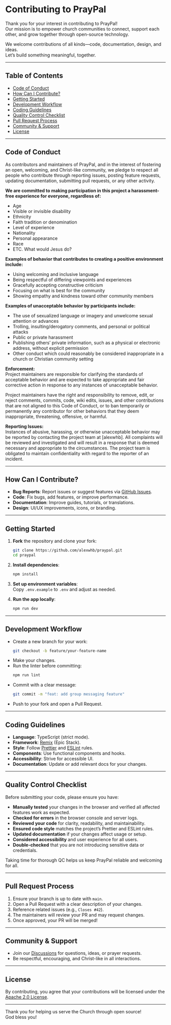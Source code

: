 # Contributing to PrayPal

Thank you for your interest in contributing to PrayPal!  
Our mission is to empower church communities to connect, support each other, and grow together through open-source technology.

We welcome contributions of all kinds—code, documentation, design, and ideas.  
Let’s build something meaningful, together.

---

## Table of Contents

- [Code of Conduct](#code-of-conduct)
- [How Can I Contribute?](#how-can-i-contribute)
- [Getting Started](#getting-started)
- [Development Workflow](#development-workflow)
- [Coding Guidelines](#coding-guidelines)
- [Quality Control Checklist](#quality-control-checklist)
- [Pull Request Process](#pull-request-process)
- [Community & Support](#community--support)
- [License](#license)

---

## Code of Conduct

As contributors and maintainers of PrayPal, and in the interest of fostering an open, welcoming, and Christ-like community, we pledge to respect all people who contribute through reporting issues, posting feature requests, updating documentation, submitting pull requests, or any other activity.

**We are committed to making participation in this project a harassment-free experience for everyone, regardless of:**
- Age
- Visible or invisible disability
- Ethnicity
- Faith tradition or denomination
- Level of experience
- Nationality
- Personal appearance
- Race
- ETC. What would Jesus do?

**Examples of behavior that contributes to creating a positive environment include:**
- Using welcoming and inclusive language
- Being respectful of differing viewpoints and experiences
- Gracefully accepting constructive criticism
- Focusing on what is best for the community
- Showing empathy and kindness toward other community members

**Examples of unacceptable behavior by participants include:**
- The use of sexualized language or imagery and unwelcome sexual attention or advances
- Trolling, insulting/derogatory comments, and personal or political attacks
- Public or private harassment
- Publishing others’ private information, such as a physical or electronic address, without explicit permission
- Other conduct which could reasonably be considered inappropriate in a church or Christian community setting

**Enforcement:**  
Project maintainers are responsible for clarifying the standards of acceptable behavior and are expected to take appropriate and fair corrective action in response to any instances of unacceptable behavior.

Project maintainers have the right and responsibility to remove, edit, or reject comments, commits, code, wiki edits, issues, and other contributions that are not aligned to this Code of Conduct, or to ban temporarily or permanently any contributor for other behaviors that they deem inappropriate, threatening, offensive, or harmful.

**Reporting Issues:**  
Instances of abusive, harassing, or otherwise unacceptable behavior may be reported by contacting the project team at [alexwhb]. All complaints will be reviewed and investigated and will result in a response that is deemed necessary and appropriate to the circumstances. The project team is obligated to maintain confidentiality with regard to the reporter of an incident.

---

## How Can I Contribute?

- **Bug Reports**: Report issues or suggest features via [GitHub Issues](../../issues).
- **Code**: Fix bugs, add features, or improve performance.
- **Documentation**: Improve guides, tutorials, or translations.
- **Design**: UI/UX improvements, icons, or branding.

---

## Getting Started

1. **Fork** the repository and clone your fork:
    ```bash
    git clone https://github.com/alexwhb/praypal.git
    cd praypal
    ```

2. **Install dependencies**:
    ```bash
    npm install
    ```

3. **Set up environment variables**:  
   Copy `.env.example` to `.env` and adjust as needed.

4. **Run the app locally**:
    ```bash
    npm run dev
    ```

---

## Development Workflow

- Create a new branch for your work:
    ```bash
    git checkout -b feature/your-feature-name
    ```
- Make your changes.
- Run the linter before committing:
    ```bash
    npm run lint
    ```
- Commit with a clear message:
    ```bash
    git commit -m "feat: add group messaging feature"
    ```
- Push to your fork and open a Pull Request.

---

## Coding Guidelines

- **Language**: TypeScript (strict mode).
- **Framework**: [Remix](https://remix.run/) (Epic Stack).
- **Style**: Follow [Prettier](https://prettier.io/) and [ESLint](https://eslint.org/) rules.
- **Components**: Use functional components and hooks.
- **Accessibility**: Strive for accessible UI.
- **Documentation**: Update or add relevant docs for your changes.

---

## Quality Control Checklist

Before submitting your code, please ensure you have:

- **Manually tested** your changes in the browser and verified all affected features work as expected.
- **Checked for errors** in the browser console and server logs.
- **Reviewed your code** for clarity, readability, and maintainability.
- **Ensured code style** matches the project’s Prettier and ESLint rules.
- **Updated documentation** if your changes affect usage or setup.
- **Considered accessibility** and user experience for all users.
- **Double-checked** that you are not introducing sensitive data or credentials.

Taking time for thorough QC helps us keep PrayPal reliable and welcoming for all.

---

## Pull Request Process

1. Ensure your branch is up to date with `main`.
2. Open a Pull Request with a clear description of your changes.
3. Reference related issues (e.g., `Closes #42`).
4. The maintainers will review your PR and may request changes.
5. Once approved, your PR will be merged!

---

## Community & Support

- Join our [Discussions](../../discussions) for questions, ideas, or prayer requests.
- Be respectful, encouraging, and Christ-like in all interactions.

---

## License

By contributing, you agree that your contributions will be licensed under the [Apache 2.0 License](./LICENSE).

---

Thank you for helping us serve the Church through open source!  
God bless you!
